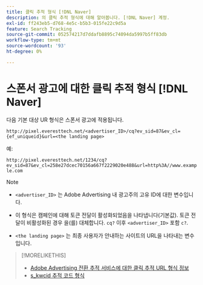 ```yaml
---
title: 클릭 추적 형식 [!DNL Naver]
description: 의 클릭 추적 형식에 대해 알아봅니다. [!DNL Naver] 계정.
exl-id: ff243eb5-d768-4e5c-b5b3-015fe22c9d5a
feature: Search Tracking
source-git-commit: 052574217d7ddafb8895c74094da5997b5ff83db
workflow-type: tm+mt
source-wordcount: '93'
ht-degree: 0%

---
```


# 스폰서 광고에 대한 클릭 추적 형식 [!DNL Naver]

다음 기본 대상 UR 형식은 스폰서 광고에 적용됩니다.

`http://pixel.everesttech.net/<advertiser_ID>/cq?ev_sid=87&ev_cl={ef_uniqueid}&url=<the landing page>`

예:

`http://pixel.everesttech.net/1234/cq?ev_sid=87&ev_cl=258e27dcec70156a667f2229020e488&url=http%3A//www.example.com`

>[!NOTE]
>
>* `<advertiser_ID>` 는 Adobe Advertising 내 광고주의 고유 ID에 대한 변수입니다.
>
>* 이 형식은 캠페인에 대해 토큰 전달이 활성화되었음을 나타냅니다(기본값). 토큰 전달이 비활성화된 경우 을(를) 대체합니다. `cq?` 이후 `<advertiser_ID>` 포함 `c?`.
>
* `<the landing page>` 는 최종 사용자가 안내하는 사이트의 URL을 나타내는 변수입니다.

>[!MORELIKETHIS]
>
>* [Adobe Advertising 전환 추적 서비스에 대한 클릭 추적 URL 형식 정보](formats-click-tracking-about.md)
>* [s\_kwcid 추적 코드 형식](skwcid-tracking-parameter.md)
